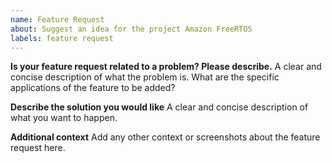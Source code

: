 ```yaml
---
name: Feature Request
about: Suggest an idea for the project Amazon FreeRTOS
labels: feature request
---
```


**Is your feature request related to a problem? Please describe.**
A clear and concise description of what the problem is. What are the specific applications of
the feature to be added? 

**Describe the solution you would like**
A clear and concise description of what you want to happen.

**Additional context**
Add any other context or screenshots about the feature request here.